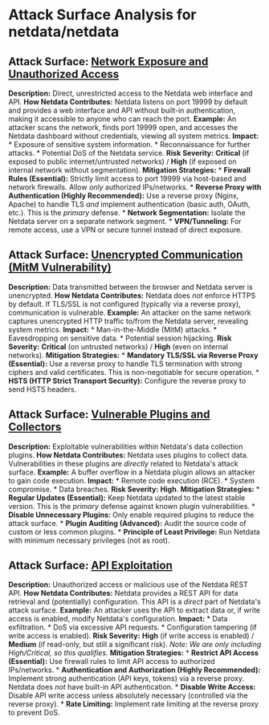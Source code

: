 # Attack Surface Analysis for netdata/netdata

## Attack Surface: [Network Exposure and Unauthorized Access](./attack_surfaces/network_exposure_and_unauthorized_access.md)

**Description:** Direct, unrestricted access to the Netdata web interface and API.
**How Netdata Contributes:** Netdata listens on port 19999 by default and provides a web interface and API without built-in authentication, making it accessible to anyone who can reach the port.
**Example:** An attacker scans the network, finds port 19999 open, and accesses the Netdata dashboard without credentials, viewing all system metrics.
**Impact:**
    *   Exposure of sensitive system information.
    *   Reconnaissance for further attacks.
    *   Potential DoS of the Netdata service.
**Risk Severity:** **Critical** (if exposed to public internet/untrusted networks) / **High** (if exposed on internal network without segmentation).
**Mitigation Strategies:**
    *   **Firewall Rules (Essential):**  Strictly limit access to port 19999 via host-based and network firewalls. Allow *only* authorized IPs/networks.
    *   **Reverse Proxy with Authentication (Highly Recommended):** Use a reverse proxy (Nginx, Apache) to handle TLS *and* implement authentication (basic auth, OAuth, etc.). This is the *primary* defense.
    *   **Network Segmentation:** Isolate the Netdata server on a separate network segment.
    *   **VPN/Tunneling:** For remote access, use a VPN or secure tunnel instead of direct exposure.

## Attack Surface: [Unencrypted Communication (MitM Vulnerability)](./attack_surfaces/unencrypted_communication__mitm_vulnerability_.md)

**Description:** Data transmitted between the browser and Netdata server is unencrypted.
**How Netdata Contributes:** Netdata does *not* enforce HTTPS by default. If TLS/SSL is not configured (typically via a reverse proxy), communication is vulnerable.
**Example:** An attacker on the same network captures unencrypted HTTP traffic to/from the Netdata server, revealing system metrics.
**Impact:**
    *   Man-in-the-Middle (MitM) attacks.
    *   Eavesdropping on sensitive data.
    *   Potential session hijacking.
**Risk Severity:** **Critical** (on untrusted networks) / **High** (even on internal networks).
**Mitigation Strategies:**
    *   **Mandatory TLS/SSL via Reverse Proxy (Essential):** Use a reverse proxy to handle TLS termination with strong ciphers and valid certificates.  This is non-negotiable for secure operation.
    *   **HSTS (HTTP Strict Transport Security):** Configure the reverse proxy to send HSTS headers.

## Attack Surface: [Vulnerable Plugins and Collectors](./attack_surfaces/vulnerable_plugins_and_collectors.md)

**Description:** Exploitable vulnerabilities within Netdata's data collection plugins.
**How Netdata Contributes:** Netdata uses plugins to collect data.  Vulnerabilities in these plugins are *directly* related to Netdata's attack surface.
**Example:** A buffer overflow in a Netdata plugin allows an attacker to gain code execution.
**Impact:**
    *   Remote code execution (RCE).
    *   System compromise.
    *   Data breaches.
**Risk Severity:** **High**.
**Mitigation Strategies:**
    *   **Regular Updates (Essential):** Keep Netdata updated to the latest stable version. This is the *primary* defense against known plugin vulnerabilities.
    *   **Disable Unnecessary Plugins:** Only enable required plugins to reduce the attack surface.
    *   **Plugin Auditing (Advanced):** Audit the source code of custom or less common plugins.
    *  **Principle of Least Privilege:** Run Netdata with minimum necessary privileges (not as root).

## Attack Surface: [API Exploitation](./attack_surfaces/api_exploitation.md)

**Description:** Unauthorized access or malicious use of the Netdata REST API.
**How Netdata Contributes:** Netdata provides a REST API for data retrieval and (potentially) configuration.  This API is a *direct* part of Netdata's attack surface.
**Example:** An attacker uses the API to extract data or, if write access is enabled, modify Netdata's configuration.
**Impact:**
    *   Data exfiltration.
    *   DoS via excessive API requests.
    *   Configuration tampering (if write access is enabled).
**Risk Severity:** **High** (if write access is enabled) / **Medium** (if read-only, but still a significant risk). *Note: We are only including High/Critical, so this qualifies.*
**Mitigation Strategies:**
    *   **Restrict API Access (Essential):** Use firewall rules to limit API access to authorized IPs/networks.
    *   **Authentication and Authorization (Highly Recommended):** Implement strong authentication (API keys, tokens) via a reverse proxy. Netdata does *not* have built-in API authentication.
    *   **Disable Write Access:** Disable API write access unless absolutely necessary (controlled via the reverse proxy).
    *   **Rate Limiting:** Implement rate limiting at the reverse proxy to prevent DoS.

